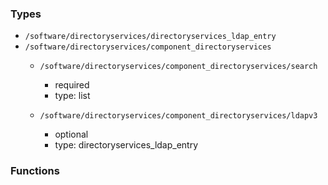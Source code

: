 ### Types

- `/software/directoryservices/directoryservices_ldap_entry`
- `/software/directoryservices/component_directoryservices`
    - `/software/directoryservices/component_directoryservices/search`
        - required
        - type: list

    - `/software/directoryservices/component_directoryservices/ldapv3`
        - optional
        - type: directoryservices_ldap_entry
### Functions
